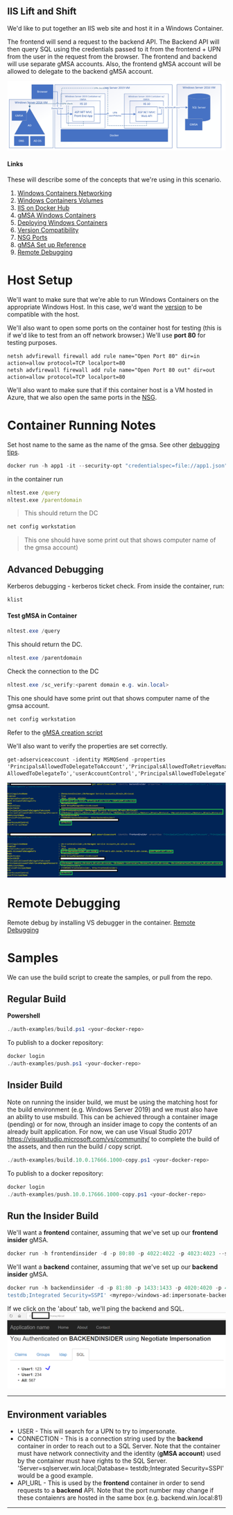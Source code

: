 ## IIS Lift and Shift
We'd like to put together an IIS web site and host it in a Windows Container.

The frontend will send a request to the backend API.  The Backend API will then query SQL using the credentials passed to it from the frontend + UPN from the user in the request from the browser.  The frontend and backend will use separate gMSA accounts.  Also, the frontend gMSA account will be allowed to delegate to the backend gMSA account.

![Scenario](../../media/iis/scenario.png)

#### Links

These will describe some of the concepts that we're using in this scenario.

1. [Windows Containers Networking](https://blogs.technet.microsoft.com/virtualization/2016/05/05/windows-container-networking/)
1. [Windows Containers Volumes](https://docs.microsoft.com/en-us/virtualization/windowscontainers/manage-containers/container-storage)
1. [IIS on Docker Hub](https://hub.docker.com/r/microsoft/iis/)
1. [gMSA Windows Containers](https://docs.microsoft.com/en-us/virtualization/windowscontainers/manage-containers/manage-serviceaccounts)
1. [Deploying Windows Containers](https://docs.microsoft.com/en-us/virtualization/windowscontainers/deploy-containers/deploy-containers-on-server)
1. [Version Compatibility](https://docs.microsoft.com/en-us/virtualization/windowscontainers/deploy-containers/version-compatibility)
1. [NSG Ports](https://docs.microsoft.com/en-us/azure/virtual-machines/windows/nsg-quickstart-portal)
1. [gMSA Set up Reference](https://gist.github.com/PatrickLang/27c743782fca17b19bf94490cbb6f960)
1. [Remote Debugging](https://www.richard-banks.org/2017/02/debug-net-in-windows-container.html)

# Host Setup

We'll want to make sure that we're able to run Windows Containers on the appropriate Windows Host.  In this case, we'd want the [version](https://docs.microsoft.com/en-us/virtualization/windowscontainers/deploy-containers/version-compatibility) to be compatible with the host.


We'll also want to open some ports on the container host for testing (this is if we'd like to test from an off network browser.)  We'll use **port 80** for testing purposes.

```
netsh advfirewall firewall add rule name="Open Port 80" dir=in action=allow protocol=TCP localport=80
netsh advfirewall firewall add rule name="Open Port 80 out" dir=out action=allow protocol=TCP localport=80
```

We'll also want to make sure that if this container host is a VM hosted in Azure, that we also open the same ports in the [NSG](https://docs.microsoft.com/en-us/azure/virtual-machines/windows/nsg-quickstart-portal).

# Container Running Notes

Set host name to the same as the name of the gmsa.  See other [debugging tips](https://github.com/MicrosoftDocs/Virtualization-Documentation/blob/a887583835a91a27b7b1289ec6059808bd912ab1/virtualization/windowscontainers/manage-containers/walkthrough-iis-serviceaccount.md#test-a-container-using-the-service-account).

```powershell
docker run -h app1 -it --security-opt "credentialspec=file://app1.json" microsoft/windowsservercore:1709 cmd
```

in the container run

```cmd
nltest.exe /query
nltest.exe /parentdomain
```

> This should return the DC

```cmd
net config workstation
```

> This one should have some print out that shows computer name of the gmsa account)

## Advanced Debugging

Kerberos debugging - kerberos ticket check. From inside the container, run:

```powershell
klist
```

#### Test gMSA in Container

```powershell
nltest.exe /query
```

This should return the DC.

```powershell
nltest.exe /parentdomain
```

Check the connection to the DC

```powershell
nltest.exe /sc_verify:<parent domain e.g. win.local>
```

This one should have some print out that shows computer name of the gmsa account.

```powershell
net config workstation
```

Refer to the [gMSA creation script](../../AD/create-gmsa/gmsacreation.ps1)

We'll also want to verify the properties are set correctly.

```
get-adserviceaccount -identity MSMQSend -properties 'PrincipalsAllowedToDelegateToAccount','PrincipalsAllowedToRetrieveManagedPassword','kerberosEncryptionType','ServicePrincipalName','msDS-AllowedToDelegateTo','userAccountControl','PrincipalsAllowedToDelegateToAccount'
```

![gMSA Properties](../../media/iis/confirm-gmsa.png)

# Remote Debugging
Remote debug by installing VS debugger in the container. [Remote Debugging](.\README-Remote-Debugging.md)

# Samples

We can use the build script to create the samples, or pull from the repo.

## Regular Build
**Powershell**

```powershell
./auth-examples/build.ps1 <your-docker-repo>
```

To publish to a docker repository:
```powershell
docker login
./auth-examples/push.ps1 <your-docker-repo>
```

## Insider Build

Note on running the insider build, we must be using the matching host for the build environment (e.g. Windows Server 2019) and we must also have an ability to use msbuild.  This can be achieved through a container image (pending) or for now, through an insider image to copy the contents of an already built application.  For now, we can use Visual Studio 2017 https://visualstudio.microsoft.com/vs/community/ to complete the build of the assets, and then run the build / copy script.

```powershell
./auth-examples/build.10.0.17666.1000-copy.ps1 <your-docker-repo>
```

To publish to a docker repository:

```powershell
docker login
./auth-examples/push.10.0.17666.1000-copy.ps1 <your-docker-repo>
```

## Run the Insider Build

We'll want a **frontend** container, assuming that we've set up our **frontend insider** gMSA.

```powershell
docker run -h frontendinsider -d -p 80:80 -p 4022:4022 -p 4023:4023 --security-opt "credentialspec=file://frontendinsider.json" -e API_URL=http://backendinsider.win.local:81 <myrepo>/windows-ad:impersonate-explicit-frontend-windowsservercore-insider-10.0.17666.1000
```

We'll want a **backend** container, assuming that we've set up our **backend insider** gMSA.

```powershell
docker run -h backendinsider -d -p 81:80 -p 1433:1433 -p 4020:4020 -p 4021:4021 --security-opt "credentialspec=file://backendinsider.json" -e TEST_GROUP=WebUsers -e CONNECTION='Server=sqlserver.win.local;Database=
testdb;Integrated Security=SSPI' <myrepo>/windows-ad:impersonate-backend-windowsservercore-insider-10.0.17666.1000
```

If we click on the 'about' tab, we'll ping the backend and SQL.
![Running App](../../media/iis/running-app.png)

***
## Environment variables

* USER - This will search for a UPN to try to impersonate.
* CONNECTION - This is a connection string used by the **backend** container in order to reach out to a SQL Server.  Note that the container must have network connectivity and the identity (**gMSA account**) used by the container must have rights to the SQL Server. 'Server=sqlserver.win.local;Database=
testdb;Integrated Security=SSPI' would be a good example.
* API_URL - This is used by the **frontend** container in order to send requests to a **backend** API.  Note that the port number may change if these contaienrs are hosted in the same box (e.g. backend.win.local:81) 

-----

